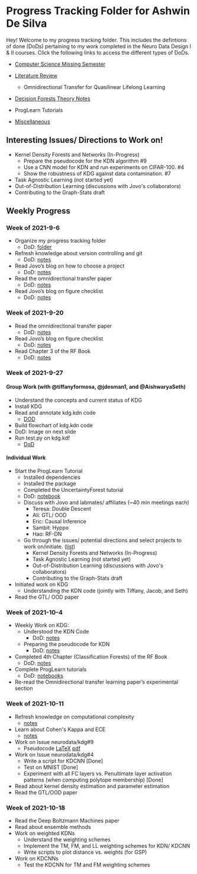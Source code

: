 # Progress Tracking Folder for Ashwin De Silva

Hey! Welcome to my progress tracking folder. This includes the defintions of done (DoDs) pertaining to my work completed in the Neuro Data Design I & II courses. Click the following links to access the different types of DoDs. 

* [Computer Science Missing Semester](https://github.com/NeuroDataDesign/ProgLearn_2021-2022/tree/main/Ashwin_De_Silva/Computer%20Science%20Missing%20Semester) 
* [Literature Review](https://github.com/Laknath1996/ProgLearn_2021-2022/tree/main/Ashwin_De_Silva/Decision%20Forests%20Theory%20Notes)
    * Omnidirectional Transfer for Quasilinear Lifelong Learning

* [Decision Forests Theory Notes](https://github.com/Laknath1996/ProgLearn_2021-2022/tree/main/Ashwin_De_Silva/Decision%20Forests%20Theory%20Notes)

* ProgLearn Tutorials

* [Miscellaneous](https://github.com/Laknath1996/ProgLearn_2021-2022/tree/main/Ashwin_De_Silva/Miscellaneous)


## Interesting Issues/ Directions to Work on!

* Kernel Density Forests and Networks (In-Progress)
    * Prepare the pseudocode for the KDN algorithm #9
    * Use a CNN model for KDN and run experiments on CIFAR-100. #4
    * Show the robustness of KDG against data contamination. #7
* Task Agnostic Learning (not started yet)
* Out-of-Distribution Learning (discussions with Jovo's collaborators)
* Contributing to the Graph-Stats draft

## Weekly Progress

### Week of 2021-9-6

* Organize my progress tracking folder 
    * DoD: [folder](https://github.com/NeuroDataDesign/ProgLearn_2021-2022/tree/main/Ashwin_De_Silva)
* Refresh knowledge about version controlling and git
    * DoD: [notes](https://github.com/NeuroDataDesign/ProgLearn_2021-2022/blob/main/Ashwin_De_Silva/Computer%20Science%20Missing%20Semester/version_controlling_systems.md)
* Read Jovo’s blog on how to choose a project
    * DoD: [notes](https://github.com/NeuroDataDesign/ProgLearn_2021-2022/blob/main/Ashwin_De_Silva/Miscellaneous/How%20to%20Choose%20a%20Project%3F.md)
* Read the omnidirectional transfer paper
    * DoD: [notes](https://github.com/NeuroDataDesign/ProgLearn_2021-2022/blob/main/Ashwin_De_Silva/Literature%20Review/VogelsteinDeyHelm2021.md)
* Read Jovo’s blog on figure checklist
    * DoD: [notes](https://github.com/NeuroDataDesign/ProgLearn_2021-2022/blob/main/Ashwin_De_Silva/Miscellaneous/Figure%20Checklist.md)

### Week of 2021-9-20

* Read the omnidirectional transfer paper
    * DoD: [notes](https://github.com/NeuroDataDesign/ProgLearn_2021-2022/blob/main/Ashwin_De_Silva/Literature%20Review/VogelsteinDeyHelm2021.ipynb)
* Read Jovo’s blog on figure checklist
    * DoD: [notes](https://github.com/NeuroDataDesign/ProgLearn_2021-2022/blob/main/Ashwin_De_Silva/Miscellaneous/Figure%20Checklist.md)
* Read Chapter 3 of the RF Book
    * DoD: [notes](https://github.com/NeuroDataDesign/ProgLearn_2021-2022/blob/main/Ashwin_De_Silva/Decision%20Forests%20Theory%20Notes/Chapter_3.ipynb)

### Week of 2021-9-27 

#### Group Work (with @tiffanyformosa, @jdesman1, and @AishwaryaSeth)

* Understand the concepts and current status of KDG 
* Install KDG
* Read and annotate kdg.kdn code
    * [DOD](https://github.com/NeuroDataDesign/kdg/blob/ndd21-add_docs/kdg/kdn.py)
* Build flowchart of kdg.kdn code 
* DoD: Image on next slide
* Run test.py on kdg.kdf 
    * [DoD](https://github.com/NeuroDataDesign/ProgLearn_2021-2022/blob/main/Aishwarya_Seth/fiddle/TestingKDF.png)

#### Individual Work

* Start the ProgLearn Tutorial
    * Installed dependencies
    * Installed the package
    * Completed the UncertaintyForest tutorial
    * DoD: [notebook](https://github.com/NeuroDataDesign/ProgLearn_2021-2022/blob/main/Ashwin_De_Silva/ProgLearn%20Tutorials/UncertaintyForest.ipynb)
    * Discuss with Jovo and labmates/ affiliates (~40 min meetings each)
        * Teresa: Double Descent 
        * Ali: GTL/ OOD
        * Eric: Causal Inference
        * Sambit: Hyppo
        * Hao: RF-DN
    * Go through the issues/ potential directions and select projects to work on/initiate. ([list](https://github.com/NeuroDataDesign/ProgLearn_2021-2022/tree/main/Ashwin_De_Silva#interesting-issues-directions-to-work-on))
        * Kernel Density Forests and Networks (In-Progress)
        * Task Agnostic Learning (not started yet)
        * Out-of-Distribution Learning (discussions with Jovo's collaborators)
        * Contributing to the Graph-Stats draft
* Initiated work on KDG
    * Understanding the KDN code (jointly with Tiffany, Jacob, and Seth)
* Read the GTL/ OOD paper

### Week of 2021-10-4 

* Weekly Work on KDG:
    * Understood the KDN Code
        * DoD: [notes](https://github.com/NeuroDataDesign/ProgLearn_2021-2022/blob/main/Ashwin_De_Silva/KDG%20Work/KDG%20Code%20Understanding.pdf)
    * Preparing the pseudocode for KDN
        * DoD: [notes](https://github.com/NeuroDataDesign/ProgLearn_2021-2022/blob/main/Ashwin_De_Silva/KDG%20Work/algorithms.pdf)
* Completed 4th Chapter (Classification Forests) of the RF Book
    * DoD: [notes](https://github.com/NeuroDataDesign/ProgLearn_2021-2022/blob/main/Ashwin_De_Silva/Decision%20Forests%20Theory%20Notes/Classification%20Forests.pdf)
* Complete ProgLearn tutorials
    * DoD: [notebooks](https://github.com/NeuroDataDesign/ProgLearn_2021-2022/tree/main/Ashwin_De_Silva/ProgLearn%20Tutorials)
* Re-read the Omnidirectional transfer learning paper’s experimental section

### Week of 2021-10-11

* Refresh knowledge on computational complexity 
    * [notes](https://github.com/Laknath1996/ProgLearn_2021-2022/blob/main/Ashwin_De_Silva/Miscellaneous/Computational%20Complexity.pdf)
* Learn about Cohen's Kappa and ECE
    * [notes](https://github.com/Laknath1996/ProgLearn_2021-2022/blob/main/Ashwin_De_Silva/KDG%20Work/KDG%20Background%20Reading.pdf)
* Work on Issue neurodata/kdg#9
    * Pseudocode [LaTeX](https://github.com/Laknath1996/ProgLearn_2021-2022/blob/main/Ashwin_De_Silva/KDG%20Work/algorithms.tex) [pdf](https://github.com/Laknath1996/ProgLearn_2021-2022/blob/main/Ashwin_De_Silva/KDG%20Work/algorithms.pdf)
* Work on Issue neurodata/kdg#4
    * Write a script for KDCNN [Done]
    * Test on MNIST [Done]
    * Experiment with all FC layers vs. Penultimate layer activation patterns (when computing polytope membership) [Done]
* Read about kernel density estimation and parameter estimation
* Read the GTL/OOD paper

### Week of 2021-10-18

* Read the Deep Boltzmann Machines paper
* Read about ensemble methods
* Work on weighted KDNs
    * Understand the weighting schemes
    * Implement the TM, FM, and LL weighting schemes for KDN/ KDCNN
    * Write scripts to plot distance vs. weights (for GSP)
* Work on KDCNNs
    * Test the KDCNN for TM and FM weighting schemes








